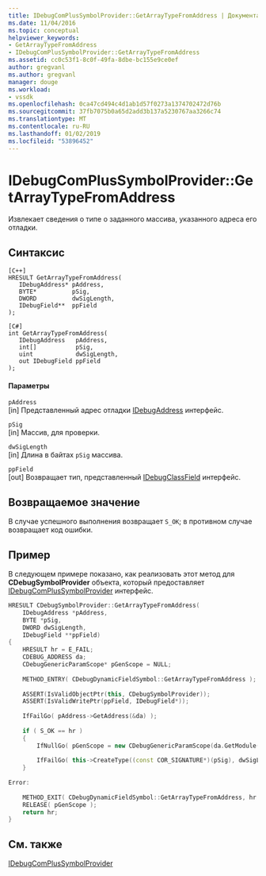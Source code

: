 ```yaml
---
title: IDebugComPlusSymbolProvider::GetArrayTypeFromAddress | Документация Майкрософт
ms.date: 11/04/2016
ms.topic: conceptual
helpviewer_keywords:
- GetArrayTypeFromAddress
- IDebugComPlusSymbolProvider::GetArrayTypeFromAddress
ms.assetid: cc0c53f1-8c0f-49fa-8dbe-bc155e9ce0ef
author: gregvanl
ms.author: gregvanl
manager: douge
ms.workload:
- vssdk
ms.openlocfilehash: 0ca47cd494c4d1ab1d57f0273a1374702472d76b
ms.sourcegitcommit: 37fb7075b0a65d2add3b137a5230767aa3266c74
ms.translationtype: MT
ms.contentlocale: ru-RU
ms.lasthandoff: 01/02/2019
ms.locfileid: "53896452"
---
```

# <a name="idebugcomplussymbolprovidergetarraytypefromaddress"></a>IDebugComPlusSymbolProvider::GetArrayTypeFromAddress
Извлекает сведения о типе о заданного массива, указанного адреса его отладки.  
  
## <a name="syntax"></a>Синтаксис  
  
```  
[C++]  
HRESULT GetArrayTypeFromAddress(  
   IDebugAddress* pAddress,  
   BYTE*          pSig,  
   DWORD          dwSigLength,  
   IDebugField**  ppField  
);  
```  
  
```  
[C#]  
int GetArrayTypeFromAddress(  
   IDebugAddress   pAddress,  
   int[]           pSig,  
   uint            dwSigLength,  
   out IDebugField ppField  
);  
```  
  
#### <a name="parameters"></a>Параметры  
 `pAddress`  
 [in] Представленный адрес отладки [IDebugAddress](../../../extensibility/debugger/reference/idebugaddress.md) интерфейс.  
  
 `pSig`  
 [in] Массив, для проверки.  
  
 `dwSigLength`  
 [in] Длина в байтах `pSig` массива.  
  
 `ppField`  
 [out] Возвращает тип, представленный [IDebugClassField](../../../extensibility/debugger/reference/idebugclassfield.md) интерфейс.  
  
## <a name="return-value"></a>Возвращаемое значение  
 В случае успешного выполнения возвращает `S_OK`; в противном случае возвращает код ошибки.  
  
## <a name="example"></a>Пример  
 В следующем примере показано, как реализовать этот метод для **CDebugSymbolProvider** объекта, который предоставляет [IDebugComPlusSymbolProvider](../../../extensibility/debugger/reference/idebugcomplussymbolprovider.md) интерфейс.  
  
```cpp  
HRESULT CDebugSymbolProvider::GetArrayTypeFromAddress(  
    IDebugAddress *pAddress,  
    BYTE *pSig,  
    DWORD dwSigLength,  
    IDebugField **ppField)  
{  
    HRESULT hr = E_FAIL;  
    CDEBUG_ADDRESS da;  
    CDebugGenericParamScope* pGenScope = NULL;  
  
    METHOD_ENTRY( CDebugDynamicFieldSymbol::GetArrayTypeFromAddress );  
  
    ASSERT(IsValidObjectPtr(this, CDebugSymbolProvider));  
    ASSERT(IsValidWritePtr(ppField, IDebugField*));  
  
    IfFailGo( pAddress->GetAddress(&da) );  
  
    if ( S_OK == hr )  
    {  
        IfNullGo( pGenScope = new CDebugGenericParamScope(da.GetModule(), da.tokClass, da.GetMethod()), E_OUTOFMEMORY );  
  
        IfFailGo( this->CreateType((const COR_SIGNATURE*)(pSig), dwSigLength, da.GetModule(), mdMethodDefNil, pGenScope, ppField) );  
    }  
  
Error:  
  
    METHOD_EXIT( CDebugDynamicFieldSymbol::GetArrayTypeFromAddress, hr );  
    RELEASE( pGenScope );  
    return hr;  
}  
```  
  
## <a name="see-also"></a>См. также  
 [IDebugComPlusSymbolProvider](../../../extensibility/debugger/reference/idebugcomplussymbolprovider.md)